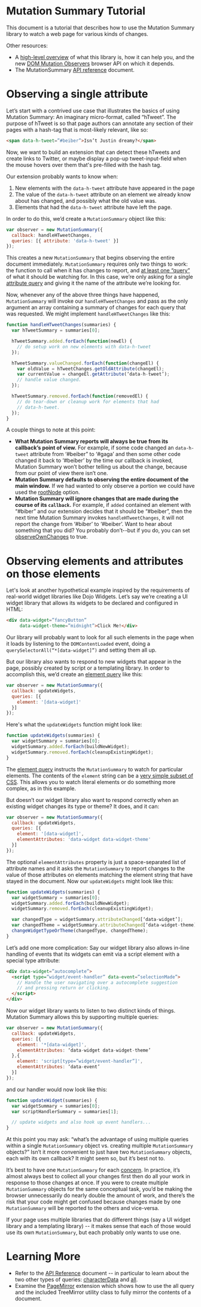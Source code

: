 # Mutation Summary Tutorial #

This document is a tutorial that describes how to use the Mutation Summary library to watch a web page for various kinds of changes.

Other resources:
  * A [high-level overview](https://github.com/rafaelw/mutation-summary) of what this library is, how it can help you, and the new [DOM Mutation Observers](http://dvcs.w3.org/hg/domcore/raw-file/tip/Overview.html#mutation-observers) browser API on which it depends.
  * The MutationSummary [API reference](APIReference.md) document.

# Observing a single attribute #

Let’s start with a contrived use case that illustrates the basics of using Mutation Summary: An imaginary micro-format, called “hTweet”. The purpose of hTweet is so that page authors can annotate any section of their pages with a hash-tag that is most-likely relevant, like so:

```html
<span data-h-tweet=”#beiber”>Isn’t Justin dreamy?</span>
```

Now, we want to build an extension that can detect these hTweets and create links to Twitter, or maybe display a pop-up tweet-input-field when the mouse hovers over them that's pre-filled with the hash tag.

Our extension probably wants to know when:
  1. New elements with the `data-h-tweet` attribute have appeared in the page
  1. The value of the `data-h-tweet` attribute on an element we already know about has changed, and possibly what the old value was.
  1. Elements that had the `data-h-tweet` attribute have left the page.

In order to do this, we’d create a `MutationSummary` object like this:

```javascript
var observer = new MutationSummary({
  callback: handleHTweetChanges,
  queries: [{ attribute: 'data-h-tweet' }]
});
```

This creates a new `MutationSummary` that begins observing the entire document immediately. `MutationSummary` requires only two things to work: the function to call when it has changes to report, and [at least one “query”](APIReference.md#configuration-options) of what it should be watching for. In this case, we’re only asking for a single [attribute query](APIReference.md#the-attribute-query) and giving it the name of the attribute we’re looking for.

Now, whenever any of the above three things have happened, `MutationSummary` will invoke our `handleHTweetChanges` and pass as the only argument an array containing a summary of changes for each query that was requested. We might implement `handleHTweetChanges` like this:

```javascript
function handleHTweetChanges(summaries) {
  var hTweetSummary = summaries[0];

  hTweetSummary.added.forEach(function(newEl) {
    // do setup work on new elements with data-h-tweet
  });

  hTweetSummary.valueChanged.forEach(function(changeEl) {
    var oldValue = hTweetChanges.getOldAttribute(changeEl);
    var currentValue = changeEl.getAttribute(‘data-h-tweet’);
    // handle value changed.
  });

  hTweetSummary.removed.forEach(function(removedEl) {
    // do tear-down or cleanup work for elements that had    
    // data-h-tweet.
  });
}
```

A couple things to note at this point:
  * **What Mutation Summary reports will always be true from its callback’s point of view.** For example, if some code changed an `data-h-tweet` attribute from ‘#beiber” to ‘#gaga’ and then some other code changed it back to ‘#beiber’ by the time our callback is invoked, Mutation Summary won’t bother telling us about the change, because from our point of view there isn’t one.
  * **Mutation Summary defaults to observing the entire document of the main window.** If we had wanted to only observe a portion we could have used the [rootNode](APIReference.md#configuration-options) option.
  * **Mutation Summary will ignore changes that are made during the course of its `callback`.** For example, if `added` contained an element with “#biber” and our extension decides that it should be “#beiber”, then the next time Mutation Summary invokes `handleHTweetChanges`, it will not report the change from ‘#biber’ to ‘#beiber’. Want to hear about something that you did? You probably don’t--but if you do, you can set [observeOwnChanges](APIReference.md#configuration-options) to true.

# Observing elements and attributes on those elements #

Let's look at another hypothetical example inspired by the requirements of real-world widget libraries like Dojo Widgets. Let’s say we’re creating a UI widget library that allows its widgets to be declared and configured in HTML:

```html
<div data-widget=”fancyButton”   
     data-widget-theme=”midnight”>Click Me!</div>
```

Our library will probably want to look for all such elements in the page when it loads by listening to the `DOMContentLoaded` event, doing a `querySelectorAll(“*[data-widget]”)` and setting them all up.

But our library also wants to respond to new widgets that appear in the page, possibly created by script or a templating library. In order to accomplish this, we’d create an [element query](APIReference.md#the-element-query) like this:

```javascript
var observer = new MutationSummary({
  callback: updateWidgets,
  queries: [{
    element: '[data-widget]'
  }]
});
```

Here's what the `updateWidgets` function might look like:

```javascript
function updateWidgets(summaries) {
  var widgetSummary = summaries[0];
  widgetSummary.added.forEach(buildNewWidget);
  widgetSummary.removed.forEach(cleanupExistingWidget);
}
```

The [element query](APIReference.md#the-element-query) instructs the `MutationSummary` to watch for particular elements. The contents of the `element` string can be a [very simple subset of CSS](APIReference.md#supported-selector-syntax). This allows you to watch literal elements or do something more complex, as in this example.

But doesn’t our widget library also want to respond correctly when an existing widget changes its type or theme? It does, and it can:

```javascript
var observer = new MutationSummary({
  callback: updateWidgets,
  queries: [{
    element: '[data-widget]',
    elementAttributes: 'data-widget data-widget-theme'
  }]
});
```

The optional `elementAttributes` property is just a space-separated list of attribute names and it asks the `MutationSummary` to report changes to the value of those attributes on elements matching the element string that have stayed in the document. Now our `updateWidgets` might look like this:

```javascript
function updateWidgets(summaries) {
  var widgetSummary = summaries[0];
  widgetSummary.added.forEach(buildNewWidget);
  widgetSummary.removed.forEach(cleanupExistingWidget);

  var changedType = widgetSummary.attributeChanged[‘data-widget’];
  var changedTheme = widgetSummary.attributeChanged[‘data-widget-theme];
  changeWidgetTypeOrTheme(changedType, changedTheme);
}
```

Let’s add one more complication: Say our widget library also allows in-line handling of events that its widgets can emit via a script element with a special type attribute:

```html
<div data-widget=”autocomplete”>
  <script type=”widget/event-handler” data-event=”selectionMade”>
    // Handle the user navigating over a autocomplete suggestion
    // and pressing return or clicking.
  </script>
</div>
```

Now our widget library wants to listen to two distinct kinds of things. Mutation Summary allows this by supporting multiple queries:

```javascript
var observer = new MutationSummary({
  callback: updateWidgets,
  queries: [{
    element: '*[data-widget]',
    elementAttributes: ‘data-widget data-widget-theme’
  },{
    element: 'script[type=”widget/event-handler”]',
    elementAttributes: ‘data-event’
  }]
});
```

and our handler would now look like this:

```javascript
function updateWidget(summaries) {
  var widgetSummary = summaries[0];
  var scriptHandlerSummary = summaries[1];

  // update widgets and also hook up event handlers...
}
```

At this point you may ask: “what’s the advantage of using multiple queries within a single `MutationSummary` object vs. creating multiple `MutationSummary` objects?” Isn’t it more convenient to just have two `MutationSummary` objects, each with its own callback? It might seem so, but it’s best not to.

It’s best to have one `MutationSummary` for each [concern](http://en.wikipedia.org/wiki/Concern_(computer_science)). In practice, it’s almost always best to collect all your changes first then do all your work in response to those changes at once. If you were to create multiple `MutationSummary` objects for the same conceptual task, you’d be making the browser unnecessarily do nearly double the amount of work, and there’s the risk that your code might get confused because changes made by one `MutationSummary` will be reported to the others and vice-versa.

If your page uses multiple libraries that do different things (say a UI widget library and a templating library) -- it makes sense that each of those would use its own `MutationSummary`, but each probably only wants to use one.

# Learning More #

  * Refer to the [API Reference](APIReference.md) document -- in particular to learn about the two other types of queries: [characterData](APIReference.md#the-characterdata-query) and [all](APIReference.md#the-all-query).
  * Examine the [PageMirror](examples/pagemirror_extension) extension which shows how to use the all query and the included TreeMirror utility class to fully mirror the contents of a document.
